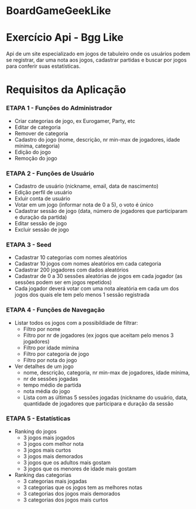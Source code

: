 # BoardGameGeekLike

# Exercício Api - Bgg Like

Api de um site especializado em jogos de tabuleiro onde os usuários podem se registrar, dar uma nota aos jogos, cadastrar partidas e buscar por jogos para conferir suas estatísticas.

# Requisitos da Aplicação

### ETAPA 1 - Funções do Administrador

- Criar categorias de jogo, ex Eurogamer, Party, etc
- Editar de categoria
- Remover de categoria
- Cadastro do jogo (nome, descrição, nr min-max de jogadores, idade mínima, categoria)
- Edição do jogo
- Remoção do jogo

### ETAPA 2 - Funções de Usuário

- Cadastro de usuário (nickname, email, data de nascimento)
- Edição perfil de usuário
- Exluir conta de usuário
- Votar em um jogo (informar nota de 0 a 5), o voto é único
- Cadastrar sessão de jogo (data, número de jogadores que participaram e duração da partida)
- Editar sessão de jogo
- Excluir sessão de jogo

### ETAPA 3 - Seed

- Cadastrar 10 categorias com nomes aleatórios
- Cadastrar 10 jogos com nomes aleatórios em cada categoria
- Cadastrar 200 jogadores com dados aleatórios
- Cadastrar de 0 a 30 sessões aleatórias de jogos em cada jogador (as sessões podem ser em jogos repetidos)
- Cada jogador deverá votar com uma nota aleatória em cada um dos jogos dos quais ele tem pelo menos 1 sessão registrada

### ETAPA 4 - Funções de Navegação

- Listar todos os jogos com a possibildiade de filtrar:
    - Filtro por nome
    - Filtro por nr de jogadores (ex jogos que aceitam pelo menos 3 jogadores)
    - Filtro por idade mímina
    - Filtro por categoria de jogo
    - Filtro por nota do jogo
- Ver detalhes de um jogo
    - nome, descrição, categoria, nr min-max de jogadores, idade mínima,
    - nr de sessões jogadas
    - tempo médio de partida
    - nota média do jogo
    - Lista com as últimas 5 sessões jogadas (nickname do usuário, data, quantidade de jogadores que participara e duração da sessão

### ETAPA 5 - Estatísticas

- Ranking do jogos
    - 3 jogos mais jogados
    - 3 jogos com melhor nota
    - 3 jogos mais curtos
    - 3 jogos mais demorados
    - 3 jogos que os adultos mais gostam
    - 3 jogos que os menores de idade mais gostam
- Ranking das categorias
    - 3 categorias mais jogadas
    - 3 categorias que os jogos tem as melhores notas
    - 3 categorias dos jogos mais demorados
    - 3 categorias dos jogos mais curtos
